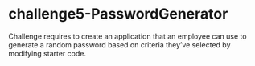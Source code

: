 # challenge5-PasswordGenerator
 Challenge requires to create an application that an employee can use to generate a random password based on criteria they’ve selected by modifying starter code.
